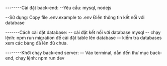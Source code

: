 --------Cài đặt back-end:
--Yêu cầu:
mysql, nodejs

--Sử dụng:
Copy file .env.example to .env
Điền thông tin kết nối với database

-------Cách cài đặt database:
-- cài đặt kết nối với database mysql
-- chạy lệnh: npm run migration để cài đặt table lên database
-- kiểm tra databases xem các bảng đã lên đủ chưa.

--------Khởi chạy back-end server:
-- Vào terminal, dẫn đến thư mục back-end, chạy lệnh: npm run dev
